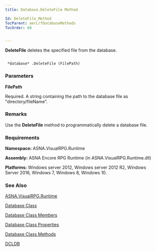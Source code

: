 ```yaml
---
title: Database.DeleteFile Method

Id: DeleteFile_Method
TocParent: aerLrfDatabaseMethods
TocOrder: 60


---
```


**DeleteFile** deletes the specified file from the database. 

```

 *database* .DeleteFile (FilePath)
```

### Parameters

**FilePath** 

Required.  A string containing the path to the database file
                as "directory/fileName".


### Remarks
Use the **DeleteFile** method to programmatically delete a database file. 

### Requirements
**Namespace:** ASNA.VisualRPG.Runtime 

**Assembly:** ASNA Encore RPG Runtime (in ASNA.VisualRPG.Runtime.dll) 

**Platforms:** Windows server 2012, Windows server 2012 R2, Windows Server 2016, Windows 7, Windows 8, Windows 10. 

### See Also
[ASNA.VisualRPG.Runtime](ecrLrfRuntimeNamespace.html)

[Database Class](Date_Formats.html)

[Database Class Members](ecrLrfDatabasePropertiesMain.html)

[Database Class Properties](ecrLrfDatabasePropertiesMain.html)

[Database Class Methods](ecrLrfDatabaseMethods.html)

[DCLDB](DCLDB.html) 
